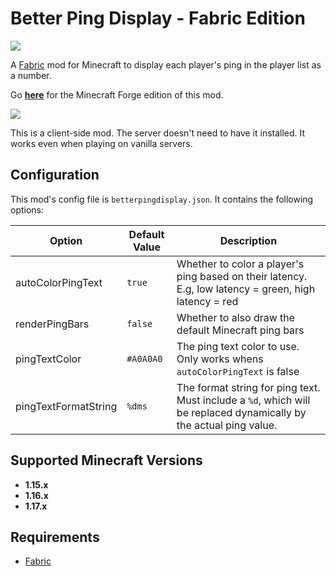 # Better Ping Display - Fabric Edition

[![](http://cf.way2muchnoise.eu/full_406343_downloads.svg)](https://curseforge.com/minecraft/mc-mods/better-ping-display-fabric) 

A [Fabric](https://fabricmc.net/) mod for Minecraft to display each player's ping in the player list as a number.

Go [**here**](https://github.com/vladmarica/better-ping-display) for the Minecraft Forge edition of this mod.

![](https://i.imgur.com/HTrH0i2.png)

This is a client-side mod. The server doesn't need to have it installed. It works even when playing on vanilla servers.

## Configuration
This mod's config file is `betterpingdisplay.json`. It contains the following options:

| Option  | Default Value  | Description  |
|---|---|---|
| autoColorPingText  | `true` | Whether to color a player's ping based on their latency. E.g, low latency = green, high latency = red |
| renderPingBars  | `false` | Whether to also draw the default Minecraft ping bars  |
| pingTextColor  | `#A0A0A0`  | The ping text color to use. Only works whens `autoColorPingText` is false |
| pingTextFormatString | `%dms` | The format string for ping text. Must include a `%d`, which will be replaced dynamically by the actual ping value.

## Supported Minecraft Versions
* **1.15.x**
* **1.16.x**
* **1.17.x**

## Requirements
* [Fabric](https://fabricmc.net/)
